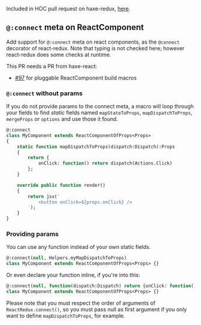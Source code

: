 Included in HOC pull request on haxe-redux, [here](https://github.com/elsassph/haxe-redux/pull/13).

## `@:connect` meta on ReactComponent

Add support for `@:connect` meta on react components, as the `@connect` decorator of react-redux.
Note that typing is not checked here; however react-redux does some checks at runtime.

This PR needs a PR from haxe-react:
 * [#97](https://github.com/massiveinteractive/haxe-react/pull/97) for pluggable ReactComponent build macros

### `@:connect` without params

If you do not provide params to the connect meta, a macro will loop through your fields to find *static* fields named `mapStateToProps`, `mapDispatchToProps`, `mergeProps` or `options` and use those it found.

```haxe
@:connect
class MyComponent extends ReactComponentOfProps<Props>
{
	static function mapDispatchToProps(dispatch:Dispatch):Props
	{
		return {
			onClick: function() return dispatch(Actions.Click)
		};
	}

	override public function render()
	{
		return jsx('
			<button onClick=${props.onClick} />
		');
	}
}
```

### Providing params

You can use any function instead of your own static fields.

```haxe
@:connect(null, Helpers.myMapDispatchToProps)
class MyComponent extends ReactComponentOfProps<Props> {}
```

Or even declare your function inline, if you're into this:

```haxe
@:connect(null, function(dispatch:Dispatch) return {onClick: function() return dispatch(Actions.Click))
class MyComponent extends ReactComponentOfProps<Props> {}
```

Please note that you must respect the order of arguments of `ReactRedux.connect()`, so you must pass null as first argument if you only want to define `mapDispatchToProps`, for example.
